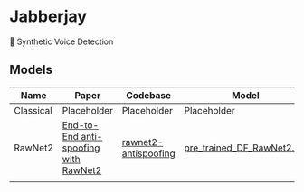 # Jabberjay

🦜 Synthetic Voice Detection

## Models

| Name      | Paper                                                                                     | Codebase                                                                    | Model                                                                                          |
|-----------|-------------------------------------------------------------------------------------------|-----------------------------------------------------------------------------|------------------------------------------------------------------------------------------------|
| Classical | Placeholder                                                                               | Placeholder                                                                 | Placeholder                                                                                    |
| RawNet2   | [End-to-End anti-spoofing with RawNet2](https://doi.org/10.1109/ICASSP39728.2021.9414234) | [rawnet2-antispoofing](https://github.com/eurecom-asp/rawnet2-antispoofing) | [pre_trained_DF_RawNet2.zip](https://www.asvspoof.org/asvspoof2021/pre_trained_DF_RawNet2.zip) |
|           |                                                                                           |                                                                             |                                                                                                |

